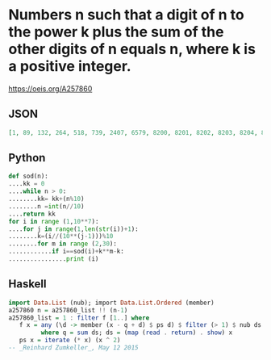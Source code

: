 # Numbers n such that a digit of n to the power k plus the sum of the other digits of n equals n, where k is a positive integer\.
https://oeis.org/A257860
## JSON
```JSON
[1, 89, 132, 264, 518, 739, 2407, 6579, 8200, 8201, 8202, 8203, 8204, 8205, 8206, 8207, 8208, 8209, 32780, 32781, 32782, 32783, 32784, 32785, 32786, 32787, 32788, 32789, 59060, 59061, 59062, 59063, 59064, 59065, 59066, 59067, 59068, 59069, 78145, 524300, 524301, 524302, 524303, 524304, 524305, 524306, 524307, 524308, 524309, 531459, 823567, 2097178]
```
## Python
```Python
def sod(n):
....kk = 0
....while n > 0:
........kk= kk+(n%10)
........n =int(n//10)
....return kk
for i in range (1,10**7):
....for j in range(1,len(str(i))+1):
........k=(i//(10**(j-1)))%10
........for m in range (2,30):
............if i==sod(i)+k**m-k:
................print (i)
```
## Haskell
```Haskell
import Data.List (nub); import Data.List.Ordered (member)
a257860 n = a257860_list !! (n-1)
a257860_list = 1 : filter f [1..] where
   f x = any (\d -> member (x - q + d) $ ps d) $ filter (> 1) $ nub ds
         where q = sum ds; ds = (map (read . return) . show) x
   ps x = iterate (* x) (x ^ 2)
-- _Reinhard Zumkeller_, May 12 2015
```

